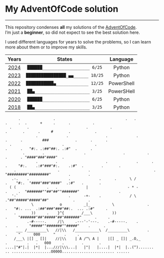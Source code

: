 # My AdventOfCode solution
---

This repository condenses **all** my solutions of the [AdventOfCode](https://adventofcode.com).  
I’m just a **beginner**, so did not expect to see the best solution here.

I used different languages for years to solve the problems, so I can learn more about them or to improve my skills.

|         Years          |              States               |  Language  |
|:----------------------:|:---------------------------------:|:----------:|
| [2024](2024/README.md) | `██████___________________ 6/25` | Python |
| [2023](2023/README.md) | `████████████████_▄▄______ 18/25` | Python |
| [2022](2022/README.md) | `███████████▄_____________ 12/25` | PowerShell |
| [2021](2021/README.md) | `██▄______________________ 3/25` | PowerSHell |
| [2020](2020/README.md) | `██████___________________ 6/25` | Python |
| [2018](2018/README.md) | `██▄______________________ 3/25` | Python |

```
      .               .                                .   .                .     .  .      +     .      .          .  
  .       .                          .          .                      .       .      .     #       .           .  
              .             .                 .             .             .      .         ###            .      .      .  
  .                       .              .                              .      .   "#:. .:##"##:. .:#"  .      .  
        .        .                  .                 .          .          .      . "####"###"####"  .  
              .        .                      .             .      .     .     "#:.    .:#"###"#:.    .:#"  .        .       .  
    .                   .             .                             .             "#########"#########"        .        .  
   .-.    .                  .             .      .      \ /              .    "#:.  "####"###"####"  .:#"   .       .  
  ( (              .   .             |                  - * -          .     .  "#######""##"##""#######"                  .  
   '-`                       .      -+-    .             / \                      ."##"#####"#####"##"           .      .  
            \            o          _|_          \               .    .   "#:. ...  .:##"###"###"##:.  ... .:#"     .  
    .       ))     .    }^{        /___\         ))                     .     "#######"##"#####"##"#######"      .     .  
          .-#-----.     /|\     .---'-'---.    .-#-----.    .         .    .     "#####""#######""#####"    .      .  
     ___ /_________\   //|\\   /___________\  /_________\        .            .     "      000      "    .     .  
    /___\ |[] _ []|    //|\\    | A /^\ A |    |[] _ []| _.O,_           .         .   .   000     .        .       .  
....|"#"|.|  |*|  |...///|\\\...|   |"|   |....|  |*|  |..(^)....... .. ..................O000O........................ ......  
```

